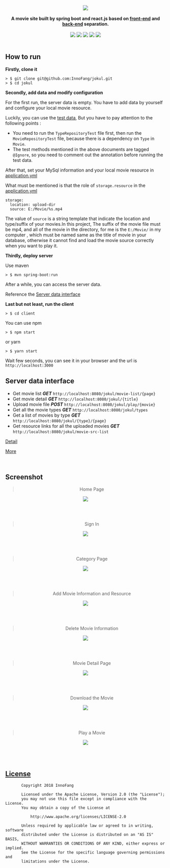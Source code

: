 <div align="center">

<img src="https://cdn.jsdelivr.net/gh/innofang/jokul/jokul-client/src/images/JOKUL.png"/>
<br />
<br />
<strong>A movie site built by spring boot and react.js based on <a href="https://github.com/InnoFang/jokul/tree/master/client">front-end</a> and <a href="https://github.com/InnoFang/jokul/tree/master/src">back-end</a> separation.</strong>
<br />
<br />
<img src="https://img.shields.io/badge/spring%20boot-2.0.1.RELEASE-green.svg"/>   <img src="https://img.shields.io/badge/react-16.3.2-blue.svg"/> <img src="https://img.shields.io/badge/react--router--dom-4.2.2-orange.svg"/> <img src="https://img.shields.io/badge/antd-3.4.4-85C1E9.svg"/>  <img src="https://img.shields.io/badge/Maven-3.5.3-%23CD6155.svg"/>

</div>

<br />

## How to run

**Firstly, clone it**

```
> $ git clone git@github.com:InnoFang/jokul.git
> $ cd jokul
```

**Secondly, add data and modify configuration**

For the first run, the server data is empty. You have to add data by yourself and configure your local movie resource.

Luckily, you can use the [test data](https://github.com/InnoFang/jokul/tree/04cd37b3958b04f4f40fa9fb10f6522390ca1c64/src/test/java/io/innofang/knockknock/repositories), But you have to pay attention to the following points :

 + You need to run the `TypeRepositoryTest` file first, then run the `MovieRepositoryTest` file, because there is a dependency on `Type` in `Movie`.
 + The test methods mentioned in the above documents are tagged `@Ignore`, so you need to comment out the annotation before running the test data.

After that, set your MySql information and your local movie resource in [application.yml](https://github.com/InnoFang/jokul/blob/410a0b225bca32a41c444d783087adb22a3245bc/src/main/resources/application.yml)

What must be mentioned is that the role of `storage.resource` in the [application.yml](https://github.com/InnoFang/jokul/blob/410a0b225bca32a41c444d783087adb22a3245bc/src/main/resources/application.yml)

```
storage:
  location: upload-dir
  source: E:/Movie/%s.mp4
```

The value of `source` is a string template that indicate the location and type/suffix of your movies.In this project, The suffix of the movie file must be mp4, and all of the movie in the directory, for me is  the `E:/Movie/` in my computer , which must be named same as the title of movie in your database, otherwise it cannot find and load the movie source correctly when you want to play it.

**Thirdly, deploy server**

Use maven

```
> $ mvn spring-boot:run
```

After a while, you can access the server data.

Reference the [Server data interface](../server_data_interfaces.md)

**Last but not least, run the client**

```
> $ cd client
```

You can use npm

```
> $ npm start
```

or yarn


```
> $ yarn start
```

Wait few seconds, you can see it in your browser and the url is `http://localhost:3000`

## Server data interface

 + Get movie list ***GET*** `http://localhost:8080/jokul/movie-list/{page}` 
 + Get movie detail ***GET*** `http://localhost:8080/jokul/{title}`
 + Upload movie file ***POST*** `http://localhost:8080/jokul/play/{movie}`
 + Get all the movie types ***GET*** `http://localhost:8080/jokul/types`
 + Get a list of movies by type ***GET*** `http://localhost:8080/jokul/{type}/{page}`
 + Get resource links for all the uploaded movies ***GET*** `http://localhost:8080/jokul/movie-src-list`

 [Detail](server_data_interfaces.md)

 [More](https://github.com/InnoFang/jokul/blob/master/jokul-client/src/Api.js)
 
<br />

## Screenshot

<div align="center">

> Home Page


![](https://cdn.jsdelivr.net/gh/innofang/jokul/screenshot/home.jpg)

<br />
<br />

> Sign In

![](https://cdn.jsdelivr.net/gh/innofang/jokul/screenshot/sign_in.jpg)

<br />
<br />

> Category Page

![](https://cdn.jsdelivr.net/gh/innofang/jokul/screenshot/category.jpg)

<br />
<br />

> Add Movie Information and Resource

![](https://cdn.jsdelivr.net/gh/innofang/jokul/screenshot/add_movie.jpg)

<br />
<br />

> Delete Movie Information

![](https://cdn.jsdelivr.net/gh/innofang/jokul/screenshot/delete_movie.jpg)

<br />
<br />


> Movie Detail Page

![](https://cdn.jsdelivr.net/gh/innofang/jokul/screenshot/movie_detail.jpg)

<br />
<br />

> Download the Movie

![](https://cdn.jsdelivr.net/gh/innofang/jokul/screenshot/movie_download.jpg)

<br />
<br />

> Play a Movie

![](https://cdn.jsdelivr.net/gh/innofang/jokul/screenshot/play_movie.jpg)

<br />
<br />

</div>

## [License](https://github.com/InnoFang/jokul/blob/master/LICENSE)

           Copyright 2018 InnoFang

           Licensed under the Apache License, Version 2.0 (the "License");
           you may not use this file except in compliance with the License.
           You may obtain a copy of the License at

               http://www.apache.org/licenses/LICENSE-2.0

           Unless required by applicable law or agreed to in writing, software
           distributed under the License is distributed on an "AS IS" BASIS,
           WITHOUT WARRANTIES OR CONDITIONS OF ANY KIND, either express or implied.
           See the License for the specific language governing permissions and
           limitations under the License.